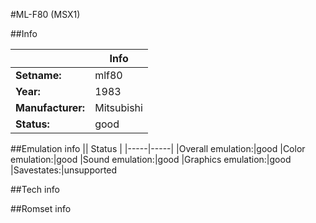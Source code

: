 #ML-F80 (MSX1)

##Info

||Info|
|-----|-----|
|**Setname:**|mlf80
|**Year:**|1983
|**Manufacturer:**|Mitsubishi
|**Status:**|good

##Emulation info
|| Status |
|-----|-----|
|Overall emulation:|good
|Color emulation:|good
|Sound emulation:|good
|Graphics emulation:|good
|Savestates:|unsupported

##Tech info

##Romset info

<!--- START OF EDITED COMMENT DO NOT TOUCH TEXT ABOVE-->
